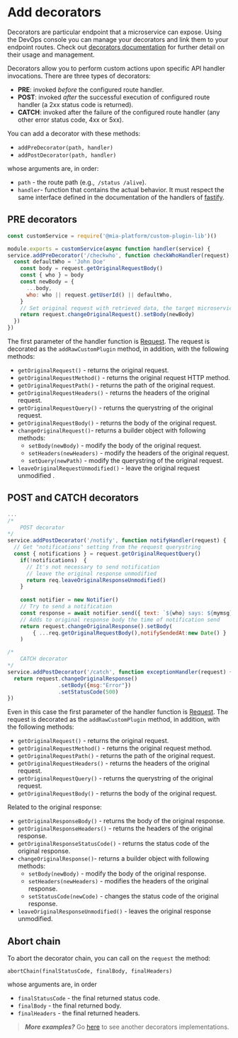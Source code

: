 # Add decorators

Decorators are particular endpoint that a microservice can expose. Using the DevOps console you can manage your decorators and link them to your endpoint routes. Check out [decorators documentation](https://docs.mia-platform.eu/development_suite/api-console/api-design/decorators/) for further detail on their usage and management.

Decorators allow you to perform custom actions upon specific API handler invocations. There are three types of decorators:

 * **PRE**: invoked *before* the configured route handler.
 * **POST**: invoked *after* the successful execution of configured route handler (a 2xx status code is returned).
 * **CATCH**: invoked after the failure of the configured route handler (any other error status code, 4xx or 5xx).

You can add a decorator with these methods:
*  ```addPreDecorator(path, handler)```
*  ```addPostDecorator(path, handler)```

whose arguments are, in order:

* `path` - the route path (e.g.,` /status /alive`).
* `handler`- function that contains the actual behavior. It must respect the same interface defined in the
documentation of the handlers of [fastify](https://www.fastify.io/docs/latest/Routes/#routes-config).

## PRE decorators
```js
const customService = require('@mia-platform/custom-plugin-lib')()

module.exports = customService(async function handler(service) {
service.addPreDecorator('/checkwho', function checkWhoHandler(request) {
  const defaultWho = 'John Doe'
    const body = request.getOriginalRequestBody()
    const { who } = body
    const newBody = {
      ...body,
      who: who || request.getUserId() || defaultWho,
    }
    // Set original request with retrieved data, the target microservice will receive your newly defined body.
    return request.changeOriginalRequest().setBody(newBody)
  })
}) 
```
The first parameter of the handler function is [Request](https://www.fastify.io/docs/latest/Request/). The request is decorated as the `addRawCustomPlugin` method, in addition, with the following methods:
* `getOriginalRequest()` - returns the original request.
* `getOriginalRequestMethod()` - returns the original request HTTP method.
* `getOriginalRequestPath()` - returns the path of the original request.
* `getOriginalRequestHeaders()` - returns the headers of the original request.
* `getOriginalRequestQuery()` - returns the querystring of the original request.
* `getOriginalRequestBody()` - returns the body of the original request.
* `changeOriginalRequest()`- returns a builder object with following methods: 
    * `setBody(newBody)` - modify the body of the original request.
    * `setHeaders(newHeaders)` - modify the headers of the original request.
    * `setQuery(newPath)` - modify the querystring of the original request.
* `leaveOriginalRequestUnmodified()` - leave the original request unmodified .

## POST and CATCH decorators
```js
...
/*
    POST decorator
*/
service.addPostDecorator('/notify', function notifyHandler(request) {
  // Get "notifications" setting from the request querystring
  const { notifications } = request.getOriginalRequestQuery()
    if(!notifications)  {
      // It's not necessary to send notification
      // leave the original response unmodified
      return req.leaveOriginalResponseUnmodified()
    }
    
    const notifier = new Notifier()
    // Try to send a notification
    const response = await notifier.send({ text: `${who} says: ${mymsg}`})
    // Adds to original response body the time of notification send
    return request.changeOriginalResponse().setBody(
        { ...req.getOriginalRequestBody(),notifySendedAt:new Date() }
    )

/*
    CATCH decorator
*/
service.addPostDecorator('/catch', function exceptionHandler(request) {
  return request.changeOriginalResponse()
                .setBody({msg:"Error"})
                .setStatusCode(500)
}) 
```

Even in this case the first parameter of the handler function is [Request](https://www.fastify.io/docs/latest/Request/). The request is decorated as the `addRawCustomPlugin` method, in addition, with the following methods:
* `getOriginalRequest()` - returns the original request.
*  `getOriginalRequestMethod()` - returns the original request method.
*  `getOriginalRequestPath()` - returns the path of the original request.
*  `getOriginalRequestHeaders()` - returns the headers of the original request.
*  `getOriginalRequestQuery()` - returns the querystring of the original request.
*  `getOriginalRequestBody()` - returns the body of the original request.

Related to the original response:

* `getOriginalResponseBody()` - returns the body of the original response.
* `getOriginalResponseHeaders()` - returns the headers of the original response.
* `getOriginalResponseStatusCode()` - returns the status code of the original response.
* `changeOriginalResponse()`- returns a builder object with following methods: 
    * `setBody(newBody)` - modify the body of the original response.
    * `setHeaders(newHeaders)` - modifies the headers of the original response.
    * `setStatusCode(newCode)` - changes the status code of the original response.
* `leaveOriginalResponseUnmodified()` - leaves the original response unmodified.

## Abort chain
To abort the decorator chain, you can call on the `request` the method:

 `abortChain(finalStatusCode, finalBody, finalHeaders)`

 whose arguments are, in order

* `finalStatusCode` - the final returned status code.
* `finalBody` - the final returned body.
* `finalHeaders` - the final returned headers.


> **_More examples?_** Go [here](../examples/advanced/index.js) to see another decorators implementations.

